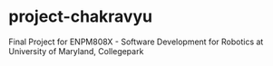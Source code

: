 # project-chakravyu
Final Project for ENPM808X - Software Development for Robotics at University of Maryland, Collegepark
